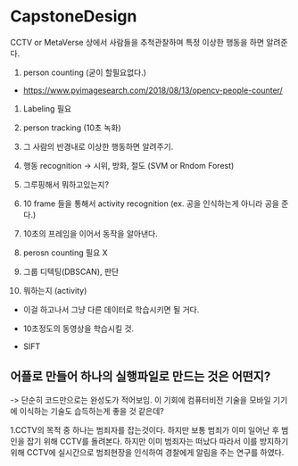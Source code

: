 # CapstoneDesign

CCTV or MetaVerse 상에서 사람들을 추척관찰하며 특정 이상한 행동을 하면 알려준다.

1. person counting (굳이 할필요없다.)
* https://www.pyimagesearch.com/2018/08/13/opencv-people-counter/
1. Labeling 필요 
2. person tracking (10초 녹화)
3. 그 사람의 반경내로 이상한 행동하면 알려주기.
4. 행동 recognition -> 시위, 방화, 절도  (SVM or Rndom Forest)


5. 그루핑해서 뭐하고있는지?
6. 10 frame 들을 통해서 activity recognition (ex. 공을 인식하는게 아니라 공을 준다.)
7. 10초의 프레임을 이어서 동작을 알아낸다. 


1. perosn counting 필요 X
2. 그룹 디텍팅(DBSCAN), 판단
3. 뭐하는지 (activity)

* 이걸 하고나서 그냥 다른 데이터로 학습시키면 될 거다. 

* 10초정도의 동영상을 학습시킬 것.

* SIFT

## 어플로 만들어 하나의 실행파일로 만드는 것은 어떤지?
-> 단순히 코드만으로는 완성도가 적어보임. 이 기회에 컴퓨터비전 기술을 모바일 기기에 이식하는 기술도 습득하는게 좋을 것 같은데?

1.CCTV의 목적 중 하나는 범죄자를 잡는것이다.
하지만 보통 범죄가 이미 일어난 후 범인을 잡기 위해 CCTV를 돌려본다.
하지만 이미 범죄자는 떠났다
따라서 이를 방지하기 위해 CCTV에 실시간으로 범죄현장을 인식하여 경찰에게 알림을 주는 연구를 하였다.
